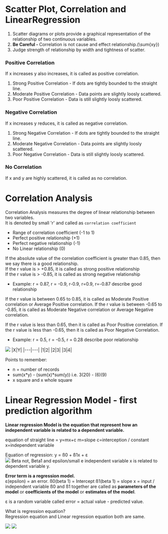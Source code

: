 # Scatter Plot, Correlation and LinearRegression
1. Scatter diagrams or plots  provide a graphical representation of the relationship of two continuous variables.
2. <strong>Be Careful - </strong>Correlation is not cause and effect relationship.(\sum{xy})
3. Judge strength of relationship by width and tightness of scatter.

### Positive Correlation
If x increases y also increases, it is called as positive correlation.
1. Strong Positive Correlation - If dots are tightly bounded to the straight line.
2. Moderate Positive Correlation - Data points are slightly loosly scattered.
3. Poor Positive Correlation - Data is still slightly loosly scattered.

### Negative Correlation
If x increases y reduces, it is called as negative correlation.
1. Strong Negative Correlation - If dots are tightly bounded to the straight line.
2. Moderate Negative Correlation - Data points are slightly loosly scattered.
3. Poor Negative Correlation - Data is still slightly loosly scattered.

### No Correlation
If x and y are highly scattered, it is called as no correlation.

# Correlation Analysis
Correlation Analysis measures the  degree of linear relationship between two variables.<br/>
It is denoted by small 'r' and called as `correlation coefficient`<br/>
* Range of correlation coefficient (-1 to 1)
* Perfect positive relationship (+1)
* Perfect negative relationship (-1)
* No Linear relationship (0)

If the absolute value of the correlation coefficient is greater than 0.85, then we say there is a good relationship.<br/>
If the r value is > +0.85, it is called as strong positive relationship<br/>
If the r value is > -0.85, it is called as strong negative relationship
* Example: r = 0.87, r = -0.9, r-0.9, r=0.9, r=-0.87 describe good relationship

If the r value is between 0.65 to 0.85, it is called as Moderate Positive correlation or Average Positive correlation.
If the r value is between -0.65 to -0.85, it is called as Moderate Negative correlation or Average Negative correlation.

If  the r value is less than 0.65, then it is called as Poor Positive correlation.
If  the r value is less than -0.65, then it is called as Poor Negative Correlation.
* Example: r = 0.5, r = -0.5, r = 0.28 describe poor relationship

<img src="https://latex.codecogs.com/svg.latex?r=\frac{n(\sum{xy})-(\sum{x})(\sum{y})}{\sqrt{[n\sum{x}^2-(\sum{x})^2][n\sum{y}^2-(\sum{y})^2]}}"/>
|X|Y|
|---|---|
|1|2|
|2|3|
|3|4|

Points to remember:
- n = number of records
- sum(x*y) - (sum(x)*sum(y)) i.e. 3(20) - (6)(9)
- x square and x whole square

# Linear Regression Model - first prediction algorithm
<b>Linear regression Model is the equation that represent how an independent variable is related to a dependent variable.</b>

equation of straight line = y=mx+c
m=slope
c=interception / constant
x=independent variable

Equation of regression: y = ß0 + ß1x + ε <br/>
<img src="https://latex.codecogs.com/svg.latex?y=\beta_0\:+\:\beta_1{x}+\varepsilon"/>
Beta not, Beta1 and epsilon/small e
independent variable x is related to dependent variable y.

<b>Error term is a regression model.</b><br/>
ε(epsilon) = an error.
ß0(beta 1) = Intercept
ß1(beta 1) = slope
x = input / independent variable
ß0 and ß1 together are called as <b>parameters of the model</b> or <b>coefficients of the model</b> or <b>estimates of the model</b>. 

ε is a random variable called error = actual value - predicted value.

What is regression equation?<br/>
Regression equation and Linear regression equation both are same.

<img src="https://latex.codecogs.com/svg.latex?\beta_0=\frac{(\sum{y})(\sum{x^2})-(\sum{x})(\sum{xy})}{n(\sum{x^2})-(\sum{x})^2}"/>

<img src="https://latex.codecogs.com/svg.latex?\beta_1=\frac{n(\sum{xy})-(\sum{x})(\sum{y})}{n(\sum{x^2})-(\sum{x})^2}"/>






